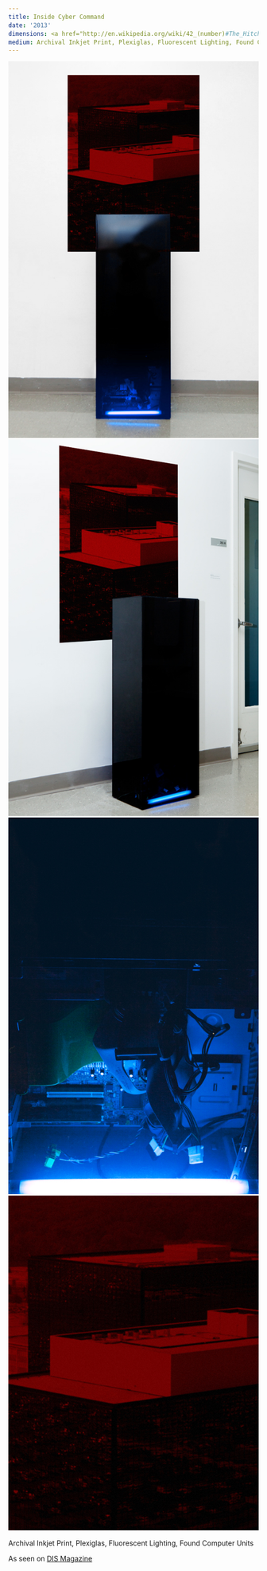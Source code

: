 ```yaml
---
title: Inside Cyber Command
date: '2013'
dimensions: <a href="http://en.wikipedia.org/wiki/42_(number)#The_Hitchhiker.27s_Guide_to_the_Galaxy" target="_blank">42</a> in x 15 in x 10 in; 30 in x 40 in
medium: Archival Inkjet Print, Plexiglas, Fluorescent Lighting, Found Computer Units
---
```


![](01-inside-cyber-command-zach-krall.jpg)
![](02-inside-cyber-command-zach-krall.jpg)
![](03-inside-cyber-command-zach-krall.jpg)
![](04-inside-cyber-command-zach-krall.jpg)

Archival Inkjet Print, Plexiglas, Fluorescent Lighting, Found Computer Units

As seen on [DIS Magazine](http://dismagazine.com/discussion/73272/benjamin-bratton-machine-vision/)
